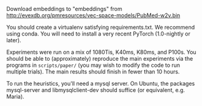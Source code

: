 Download embeddings to "embeddings" from
http://evexdb.org/pmresources/vec-space-models/PubMed-w2v.bin

You should create a virtualenv satisfying requirements.txt. We recommend using
conda. You will need to install a very recent PyTorch (1.0-nightly or later).

Experiments were run on a mix of 1080Tis, K40ms, K80ms, and P100s.
You should be able to (approximately) reproduce the main experiments via the
programs in `scripts/paper/` (you may wish to modify the code to run multiple
trials). The main results should finish in fewer than 10 hours.


To run the heuristics, you'll need a mysql server. On Ubuntu, the packages
mysql-server and libmysqlclient-dev should suffice (or equivalent, e.g. Maria).
